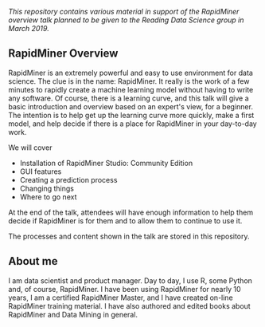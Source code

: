 _This repository contains various material in support of the RapidMiner overview talk planned to be given to the Reading Data Science group in March 2019._

## RapidMiner Overview

RapidMiner is an extremely powerful and easy to use environment for data science. The clue is in the name: RapidMiner. It really is the work of a few minutes to rapidly create a machine learning model without having to write any software. Of course, there is a learning curve, and this talk will give a basic introduction and overview based on an expert's view, for a beginner. The intention is to help get up the learning curve more quickly, make a first model, and help decide if there is a place for RapidMiner in your day-to-day work.

We will cover 

* Installation of RapidMiner Studio: Community Edition
* GUI features
* Creating a prediction process
* Changing things 
* Where to go next

At the end of the talk, attendees will have enough information to help them decide if RapidMiner is for them and to allow them to continue to use it.

The processes and content shown in the talk are stored in this repository.

## About me
I am data scientist and product manager. Day to day, I use R, some Python and, of course, RapidMiner. I have been using RapidMiner for nearly 10 years, I am a certified RapidMiner Master, and I have created on-line RapidMiner training material. I have also authored and edited books about RapidMiner and Data Mining in general.
